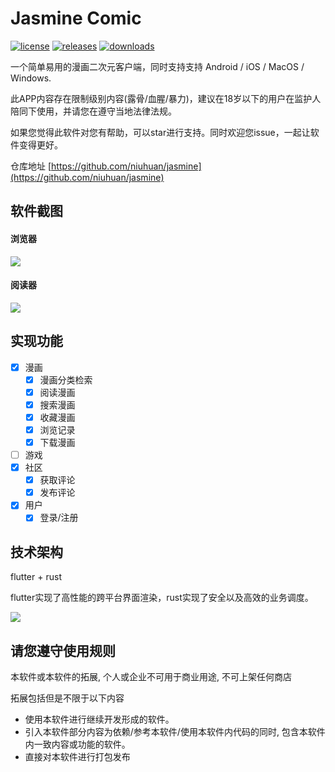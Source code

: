 Jasmine Comic
=============
[![license](https://img.shields.io/github/license/niuhuan/jasmine)](https://raw.githubusercontent.com/niuhuan/jasmine/master/LICENSE)
[![releases](https://img.shields.io/github/v/release/niuhuan/jasmine)](https://github.com/niuhuan/jasmine/releases)
[![downloads](https://img.shields.io/github/downloads/niuhuan/jasmine/total)](https://github.com/niuhuan/jasmine/releases)

一个简单易用的漫画二次元客户端，同时支持支持 Android / iOS / MacOS / Windows.

此APP内容存在限制级别内容(露骨/血腥/暴力)，建议在18岁以下的用户在监护人陪同下使用，并请您在遵守当地法律法规。

如果您觉得此软件对您有帮助，可以star进行支持。同时欢迎您issue，一起让软件变得更好。

仓库地址 [https://github.com/niuhuan/jasmine](https://github.com/niuhuan/jasmine)

## 软件截图

#### 浏览器

![](images/app_screen.png)

#### 阅读器

![](images/reader_screen.png)

## 实现功能

- [x] 漫画
  - [x] 漫画分类检索
  - [x] 阅读漫画
  - [x] 搜索漫画
  - [x] 收藏漫画
  - [x] 浏览记录
  - [x] 下载漫画
- [ ] 游戏
- [x] 社区
  - [x] 获取评论
  - [x] 发布评论
- [x] 用户
  - [x] 登录/注册

## 技术架构

flutter + rust

flutter实现了高性能的跨平台界面渲染，rust实现了安全以及高效的业务调度。

![](images/technologies.png)

## 请您遵守使用规则

本软件或本软件的拓展, 个人或企业不可用于商业用途, 不可上架任何商店

拓展包括但是不限于以下内容

- 使用本软件进行继续开发形成的软件。
- 引入本软件部分内容为依赖/参考本软件/使用本软件内代码的同时, 包含本软件内一致内容或功能的软件。
- 直接对本软件进行打包发布
